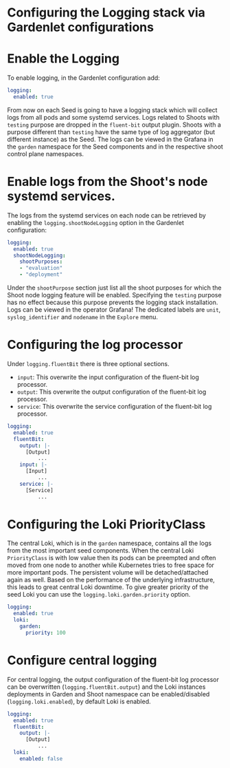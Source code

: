 # Configuring the Logging stack via Gardenlet configurations

# Enable the Logging

To enable logging, in the Gardenlet configuration add:
```yaml
logging:
  enabled: true
```

From now on each Seed is going to have a logging stack which will collect logs from all pods and some systemd services. Logs related to Shoots with `testing` purpose are dropped in the `fluent-bit` output plugin. Shoots with a purpose different than `testing` have the same type of log aggregator (but different instance) as the Seed. The logs can be viewed in the Grafana in the `garden` namespace for the Seed components and in the respective shoot control plane namespaces.

# Enable logs from the Shoot's node systemd services.

The logs from the systemd services on each node can be retrieved by enabling the `logging.shootNodeLogging` option in the Gardenlet configuration:
```yaml
logging:
  enabled: true
  shootNodeLogging:
    shootPurposes:
    - "evaluation"
    - "deployment"
```

Under the `shootPurpose` section just list all the shoot purposes for which the Shoot node logging feature will be enabled. Specifying the `testing` purpose has no effect because this purpose prevents the logging stack installation.
Logs can be  viewed in the operator Grafana!
The dedicated labels are `unit`, `syslog_identifier` and `nodename` in the `Explore` menu.

# Configuring the log processor

Under `logging.fluentBit` there is three optional sections.
- `input`: This overwrite the input configuration of the fluent-bit log processor.
 - `output`: This overwrite the output configuration of the fluent-bit log processor.
 - `service`: This overwrite the service configuration of the fluent-bit log processor.

```yaml
logging:
  enabled: true
  fluentBit:
    output: |-
      [Output]
          ...
    input: |-
      [Input]
          ...
    service: |-
      [Service]
          ...
```

# Configuring the Loki PriorityClass

The central Loki, which is in the `garden` namespace, contains all the logs from the most important seed components. When the central Loki `PriorityClass` is with low value then its pods can be preempted and often moved from one node to another while Kubernetes tries to free space for more important pods. The persistent volume will be detached/attached again as well. Based on the performance of the underlying infrastructure, this leads to great central Loki downtime. To give greater priority of the seed Loki you can use the `logging.loki.garden.priority` option.

```yaml
logging:
  enabled: true
  loki:
    garden:
      priority: 100
```

# Configure central logging

For central logging, the output configuration of the fluent-bit log processor can be overwritten (`logging.fluentBit.output`) and the Loki instances deployments in Garden and Shoot namespace can be enabled/disabled (`logging.loki.enabled`), by default Loki is enabled.

```yaml
logging:
  enabled: true
  fluentBit:
    output: |-
      [Output]
          ...
  loki:
    enabled: false
```

